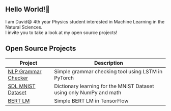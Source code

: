 ## Hello World!👋 
I am David😄 4th year Physics student interested in Machine Learning in the Natural Sciences. <br>
I invite you to take a look at my open source projects!

## Open Source Projects
| Project | Description |
|---------|-------------|
| [NLP Grammar Checker](https://github.com/davidomanovic/Machine-Learning/tree/main/NLP%20Grammar%20Checker) | Simple grammar checking tool using LSTM in PyTorch |
| [SDL MNIST Dataset](https://github.com/davidomanovic/Machine-Learning/tree/main/SDL%20MNIST%20Dataset) | Dictionary learning for the MNIST Dataset using only NumPy and math|
| [BERT LM](https://github.com/davidomanovic/Machine-Learning/tree/main/BERT%20LM%20TensorFlow) | Simple BERT LM in TensorFlow |


<!--
**davidomanovic/davidomanovic** is a ✨ _special_ ✨ repository because its `README.md` (this file) appears on your GitHub profile.

Here are some ideas to get you started:

- 🔭 I’m currently working on ...
- 🌱 I’m currently learning ...
- 👯 I’m looking to collaborate on ...
- 🤔 I’m looking for help with ...
- 💬 Ask me about ...
- 📫 How to reach me: ...
- 😄 Pronouns: ...
- ⚡ Fun fact: ...
-->
